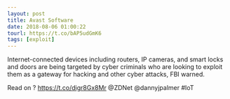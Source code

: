 ```yaml
---
layout: post
title: Avast Software
date: 2018-08-06 01:00:22
tourl: https://t.co/bAP5udGmK6
tags: [exploit]
---
```

Internet-connected devices including routers, IP cameras, and smart locks and doors are being targeted by cyber criminals who are looking to exploit them as a gateway for hacking and other cyber attacks, FBI warned.

Read on ? https://t.co/digr8Gx8Mr @ZDNet @dannyjpalmer #IoT